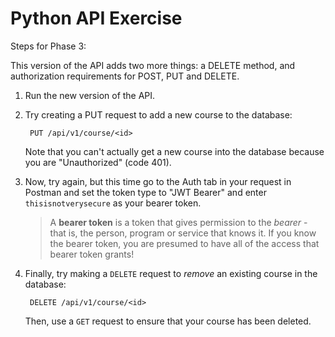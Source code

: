# Python API Exercise

Steps for Phase 3:

This version of the API adds two more things: a DELETE method, and authorization requirements for POST, PUT and DELETE.

1. Run the new version of the API.
2. Try creating a PUT request to add a new course to the database:

        PUT /api/v1/course/<id>

    Note that you can't actually get a new course into the database because you are "Unauthorized" (code 401).

3. Now, try again, but this time go to the Auth tab in your request in Postman and set the token type to "JWT Bearer" and enter `thisisnotverysecure` as your bearer token. 

    > A **bearer token** is a token that gives permission to the *bearer* - that is, the person, program or service that knows it. If you know the bearer token, you are presumed to have all of the access that bearer token grants!

4. Finally, try making a `DELETE` request to *remove* an existing course in the database:
        
        DELETE /api/v1/course/<id>

    Then, use a `GET` request to ensure that your course has been deleted.

